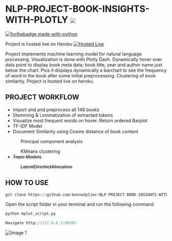 # NLP-PROJECT-BOOK-INSIGHTS-WITH-PLOTLY ![](https://img.shields.io/badge/python-v3.6-orange.svg)
[![forthebadge made-with-python](http://ForTheBadge.com/images/badges/made-with-python.svg)](https://www.python.org/)

Project is hosted live on Heroku [![Hosted Live](https://img.shields.io/badge/Hosted-Live-brightgreen.svg?style=flat)](https://bkinsight.herokuapp.com/)

Project implements machine learning model for natural language processing.
Visualization is done with Plotly Dash.
Dynamically hover over data point to display book meta data;
book title, year and author name just below the chart.
Plus it displays dynamically a barchart to see the frequency of word
in the book after some initial preprocessing.
Clustering of book similarity.
Project is hosted live on heroku.


## PROJECT WORKFLOW

<ul>
  <li>Import and and preprocess all 148 books</li>
  <li>Stemming & Lemmatization of extracted tokens</li>
  <li>Visualize most frequent words on hover. Return ordered Barplot</li>
  <li>TF-IDF Model</li>
  
  <li>Document Similarity using Cosine distance of book content</li>
    <ul>Principal component analysis</ul>
    <ul>KMeans clustering</ul>
  <li><s>Topic Models</s></li>
    <ul><s>LatentDirichletAllocation</s></ul>
</ul>

## HOW TO USE

```python
git clone https://github.com/kennedyCzar/NLP-PROJECT-BOOK-INSIGHTS-WITH-PLOTLY
```
Open the script folder in your terminal and run the following command

```python
python mplot_script.py
```

```python
Navigate http://127.0.0.1:8050/ 
```
![Image 1](https://github.com/kennedyCzar/NLP-PROJECT-BOOK-INSIGHTS-WITH-PLOTLY/blob/master/vid.gif)
